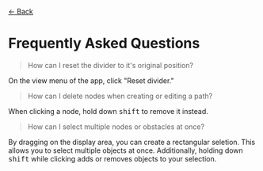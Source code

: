 <div class="docs-nav"><p><a href="./MAIN.md">← Back</a></p></div>

# Frequently Asked Questions

> How can I reset the divider to it's original position?

On the view menu of the app, click "Reset divider."

> How can I delete nodes when creating or editing a path?

When clicking a node, hold down <kbd>shift</kbd> to remove it instead.

> How can I select multiple nodes or obstacles at once?

By dragging on the display area, you can create a rectangular seletion. This allows you to select multiple objects at once. Additionally, holding down <kbd>shift</kbd> while clicking adds or removes objects to your selection.
